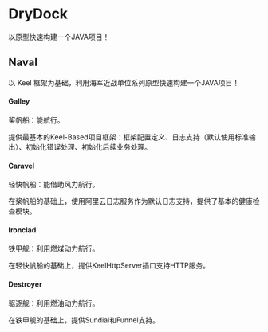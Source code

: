 # DryDock

以原型快速构建一个JAVA项目！

## Naval

以 Keel 框架为基础，利用海军近战单位系列原型快速构建一个JAVA项目！

#### Galley

桨帆船：能航行。

提供最基本的Keel-Based项目框架：框架配置定义、日志支持（默认使用标准输出）、初始化错误处理、初始化后续业务处理。

#### Caravel

轻快帆船：能借助风力航行。

在桨帆船的基础上，使用阿里云日志服务作为默认日志支持，提供了基本的健康检查模块。

#### Ironclad

铁甲舰：利用燃煤动力航行。

在轻快帆船的基础上，提供KeelHttpServer插口支持HTTP服务。

#### Destroyer

驱逐舰：利用燃油动力航行。

在铁甲舰的基础上，提供Sundial和Funnel支持。